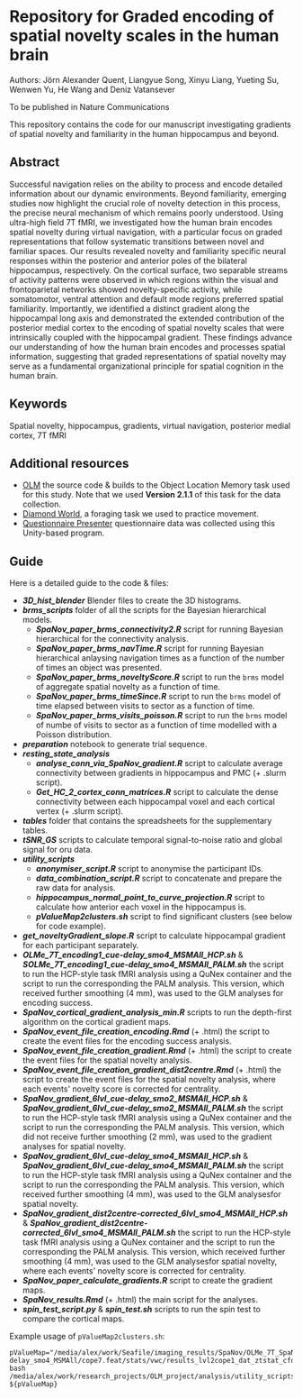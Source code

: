 # Repository for Graded encoding of spatial novelty scales in the human brain
Authors: Jörn Alexander Quent, Liangyue Song, Xinyu Liang, Yueting Su, Wenwen Yu, He Wang and Deniz Vatansever

To be published in Nature Communications

This repository contains the code for our manuscript investigating gradients of spatial novelty and familiarity in the human hippocampus and beyond.

## Abstract
Successful navigation relies on the ability to process and encode detailed information about our dynamic environments. Beyond familiarity, emerging studies now highlight the crucial role of novelty detection in this process, the precise neural mechanism of which remains poorly understood. Using ultra-high field 7T fMRI, we investigated how the human brain encodes spatial novelty during virtual navigation, with a particular focus on graded representations that follow systematic transitions between novel and familiar spaces. Our results revealed novelty and familiarity specific neural responses within the posterior and anterior poles of the bilateral hippocampus, respectively. On the cortical surface, two separable streams of activity patterns were observed in which regions within the visual and frontoparietal networks showed novelty-specific activity, while somatomotor, ventral attention and default mode regions preferred spatial familiarity. Importantly, we identified a distinct gradient along the hippocampal long axis and demonstrated the extended contribution of the posterior medial cortex to the encoding of spatial novelty scales that were intrinsically coupled with the hippocampal gradient. These findings advance our understanding of how the human brain encodes and processes spatial information, suggesting that graded representations of spatial novelty may serve as a fundamental organizational principle for spatial cognition in the human brain. 

## Keywords
Spatial novelty, hippocampus, gradients, virtual navigation, posterior medial cortex, 7T fMRI

## Additional resources
- [OLM](https://github.com/JAQuent/Object-Location-Memory-Task) the source code & builds to the Object Location Memory task used for this study. Note that we used **Version 2.1.1** of this task for the data collection.
- [Diamond World](https://github.com/JAQuent/DiamondWorld), a foraging task we used to practice movement.
- [Questionnaire Presenter](https://github.com/JAQuent/Questionnaire-Presenter) questionnaire data was collected using this Unity-based program.


## Guide
Here is a detailed guide to the code & files:

- ***3D_hist_blender*** Blender files to create the 3D histograms.
- ***brms_scripts*** folder of all the scripts for the Bayesian hierarchical models. 
	- ***SpaNov_paper_brms_connectivity2.R*** script for running Bayesian hierarchical for the connectivity analysis.
	- ***SpaNov_paper_brms_navTime.R*** script for running Bayesian hierarchical anlaysing navigation times as a function of the number of times an object was presented.
	- ***SpaNov_paper_brms_noveltyScore.R*** script to run the `brms` model of aggregate spatial novelty as a function of time.
	- ***SpaNov_paper_brms_timeSince.R*** script to run the `brms` model of time elapsed between visits to sector as a function of time.
	- ***SpaNov_paper_brms_visits_poisson.R*** script to run the `brms` model of numbe of visits to sector as a function of time modelled with a Poisson distribution.
- ***preparation*** notebook to generate trial sequence.
- ***resting_state_analysis***
	- ***analyse_conn_via_SpaNov_gradient.R*** script to calculate average connectivity between gradients in hippocampus and PMC (+ .slurm script).
	- ***Get_HC_2_cortex_conn_matrices.R*** script to calculate the dense connectivity between each hippocampal voxel and each cortical vertex (+ .slurm script).
- ***tables*** folder that contains the spreadsheets for the supplementary tables. 
- ***tSNR_GS*** scripts to calculate temporal signal-to-noise ratio and global signal for oru data.
- ***utility_scripts***
	- ***anonymiser_script.R*** script to anonymise the participant IDs.
	- ***data_combination_script.R*** script to concatenate and prepare the raw data for analysis.
	- ***hippocampus_normal_point_to_curve_projection.R*** script to calculate how anterior each voxel in the hippocampus is. 
	- ***pValueMap2clusters.sh*** script to find significant clusters (see below for code example).
- ***get_noveltyGradient_slope.R*** script to calculate hippocampal gradient for each participant separately.
- ***OLMe_7T_encoding1_cue-delay_smo4_MSMAll_HCP.sh*** &  ***SOLMe_7T_encoding1_cue-delay_smo4_MSMAll_PALM.sh*** the script to run the HCP-style task fMRI analysis using a QuNex container and the script to run the corresponding the PALM analysis. This version, which received further smoothing (4 mm), was used to the GLM analyses for encoding success.
- ***SpaNov_cortical_gradient_analysis_min.R*** scripts to run the depth-first algorithm on the cortical gradient maps.
- ***SpaNov_event_file_creation_encoding.Rmd*** (+ .html) the script to create the event files for the encoding success analysis.
- ***SpaNov_event_file_creation_gradient.Rmd*** (+ .html) the script to create the event files for the spatial novelty analysis.
- ***SpaNov_event_file_creation_gradient_dist2centre.Rmd*** (+ .html) the script to create the event files for the spatial novelty analysis, where each events' novelty score is corrected for centrality.
- ***SpaNov_gradient_6lvl_cue-delay_smo2_MSMAll_HCP.sh*** &  ***SpaNov_gradient_6lvl_cue-delay_smo2_MSMAll_PALM.sh*** the script to run the HCP-style task fMRI analysis using a QuNex container and the script to run the corresponding the PALM analysis. This version, which did not receive further smoothing (2 mm), was used to the gradient analyses for spatial novelty.
- ***SpaNov_gradient_6lvl_cue-delay_smo4_MSMAll_HCP.sh*** &  ***SpaNov_gradient_6lvl_cue-delay_smo4_MSMAll_PALM.sh*** the script to run the HCP-style task fMRI analysis using a QuNex container and the script to run the corresponding the PALM analysis. This version, which received further smoothing (4 mm), was used to the GLM analysesfor spatial novelty.
- ***SpaNov_gradient_dist2centre-corrected_6lvl_smo4_MSMAll_HCP.sh*** &  ***SpaNov_gradient_dist2centre-corrected_6lvl_smo4_MSMAll_PALM.sh*** the script to run the HCP-style task fMRI analysis using a QuNex container and the script to run the corresponding the PALM analysis. This version, which received further smoothing (4 mm), was used to the GLM analysesfor spatial novelty, where each events' novelty score is corrected for centrality.
- ***SpaNov_paper_calculate_gradients.R*** script to create the gradient maps.
- ***SpaNov_results.Rmd*** (+ .html) the main script for the analyses.
- ***spin_test_script.py*** & ***spin_test.sh*** scripts to run the spin test to compare the cortical maps.

Example usage of `pValueMap2clusters.sh`:

```
pValueMap="/media/alex/work/Seafile/imaging_results/SpaNov/OLMe_7T_SpaNov_gradient_6lvl_cue-delay_smo4_MSMAll/cope7.feat/stats/vwc/results_lvl2cope1_dat_ztstat_cfdrp_c1.dscalar.nii"
bash /media/alex/work/research_projects/OLM_project/analysis/utility_scripts/pValueMap2clusters.sh ${pValueMap}
```

